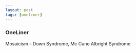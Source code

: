 ```yaml
---
layout: post
tags: [oneliner]
---
```



### OneLiner

Mosaicism – Down Syndrome, Mc Cune Albright Syndrome
